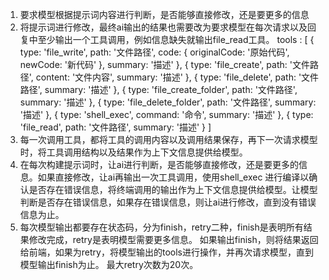 1. 要求模型根据提示词内容进行判断，是否能够直接修改，还是要更多的信息
2. 将提示词进行修改，最终ai输出的结果也需要改为要求模型在每次请求以及回复中至少输出一个工具调用，例如信息缺失就输出file_read工具。
tools : [
  {
    type: 'file_write',
    path: '文件路径',
    code: {
      originalCode: '原始代码',
      newCode: '新代码'
    },
    summary: '描述'
  },
  {
    type: 'file_create',
    path: '文件路径',
    content: '文件内容',
    summary: '描述'
  },
  {
    type: 'file_delete',
    path: '文件路径',
    summary: '描述'
  },
  {
    type: 'file_create_folder',
    path: '文件路径',
    summary: '描述'
  },
  {
    type: 'file_delete_folder',
    path: '文件路径',
    summary: '描述'
  },
  {
    type: 'shell_exec',
    command: '命令',
    summary: '描述'
  },
  {
    type: 'file_read',
    path: '文件路径',
    summary: '描述'
  }
]
3. 每一次调用工具，都将工具的调用内容以及调用结果保存，再下一次请求模型时，将工具调用结构以及结果作为上下文信息提供给模型。
4. 在每次构建提示词时，让ai进行判断，是否能够直接修改，还是要更多的信息。如果直接修改，让ai再输出一次工具调用，使用shell_exec
进行编译以确认是否存在错误信息，将终端调用的输出作为上下文信息提供给模型。让模型判断是否存在错误信息，如果存在错误信息，则让ai进行修改，直到没有错误信息为止。
5. 每次模型输出都要存在状态码，分为finish，retry二种，finish是表明所有结果修改完成，retry是表明模型需要更多信息。
如果输出finish，则将结果返回给前端，如果为retry，将模型输出的tools进行操作，并再次请求模型，直到模型输出finish为止。
最大retry次数为20次。